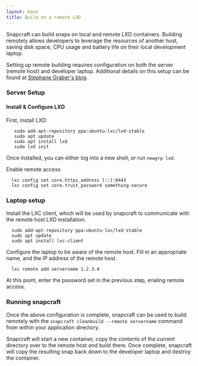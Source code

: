 ```yaml
---
layout: base
title: Build on a remote LXD
---
```


Snapcraft can build snaps on local and remote LXD containers. Building remotely allows developers to leverage the resources of another host, saving disk space, CPU usage and battery life on their local development laptop.

Setting up remote building requires configuration on both the server (remote host) and developer laptop. Additional details on this setup can be found at [Stéphane Graber's blog](https://stgraber.org/2016/04/12/lxd-2-0-remote-hosts-and-container-migration-612/).

### Server Setup

#### Install & Configure LXD

First, install LXD:

       sudo add-apt-repository ppa:ubuntu-lxc/lxd-stable
       sudo apt update
       sudo apt install lxd
       sudo lxd init

Once installed, you can either log into a new shell, or run `newgrp lxd`.

Enable remote access

      lxc config set core.https_address [::]:8443
      lxc config set core.trust_password something-secure

### Laptop setup

Install the LXC client, which will be used by snapcraft to communicate with the remote host LXD installation.

      sudo add-apt-repository ppa:ubuntu-lxc/lxd-stable
      sudo apt update
      sudo apt install lxc-client
      
Configure the laptop to be aware of the remote host. Fill in an appropriate name, and the IP address of the remote host.

      lxc remote add servername 1.2.3.4

At this point, enter the password set in the previous step, enaling remote access. 

### Running snapcraft

Once the above configuration is complete, snapcraft can be used to build remotely with the ```snapcraft cleanbuild --remote servername``` command from within your application directory.

Snapcraft will start a new container, copy the contents of the current directory over to the remote host and build there. Once complete, snapcraft will copy the resulting snap back down to the developer laptop and destroy the container.